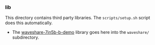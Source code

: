 
### lib

This directory contains third party libraries. The `scripts/setup.sh` script does this automatically.

* The [waveshare-7in5b-b-demo](https://www.waveshare.com/wiki/File:7.5inch_e-paper_hat_b_code.7z) library goes here into the `waveshare/` subdirectory.
